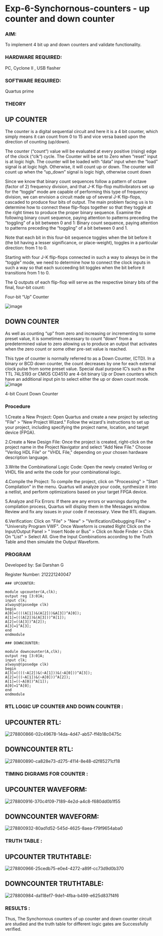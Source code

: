 # Exp-6-Synchornous-counters - up counter and down counter 
### AIM:

To implement 4 bit up and down counters and validate  functionality.

### HARDWARE REQUIRED: 

PC, Cyclone II , USB flasher

### SOFTWARE REQUIRED: 

Quartus prime

### THEORY 

## UP COUNTER 

The counter is a digital sequential circuit and here it is a 4 bit counter, which simply means it can count from 0 to 15 and vice versa based upon the direction of counting (up/down). 

The counter (“count“) value will be evaluated at every positive (rising) edge of the clock (“clk“) cycle.
The Counter will be set to Zero when “reset” input is at logic high.
The counter will be loaded with “data” input when the “load” signal is at logic high. Otherwise, it will count up or down.
The counter will count up when the “up_down” signal is logic high, otherwise count down

Since we know that binary count sequences follow a pattern of octave (factor of 2) frequency division, and that J-K flip-flop multivibrators set up for the “toggle” mode are capable of performing this type of frequency division, we can envision a circuit made up of several J-K flip-flops, cascaded to produce four bits of output.
The main problem facing us is to determine how to connect these flip-flops together so that they toggle at the right times to produce the proper binary sequence.
Examine the following binary count sequence, paying attention to patterns preceding the “toggling” of a bit between 0 and 1:
Binary count sequence, paying attention to patterns preceding the “toggling” of a bit between 0 and 1.

Note that each bit in this four-bit sequence toggles when the bit before it (the bit having a lesser significance, or place-weight), toggles in a particular direction: from 1 to 0.

Starting with four J-K flip-flops connected in such a way to always be in the “toggle” mode, we need to determine how to connect the clock inputs in such a way so that each succeeding bit toggles when the bit before it transitions from 1 to 0.

The Q outputs of each flip-flop will serve as the respective binary bits of the final, four-bit count:

Four-bit “Up” Counter

![image](https://user-images.githubusercontent.com/36288975/169644758-b2f4339d-9532-40c5-af40-8f4f8c942e2c.png)



## DOWN COUNTER 

As well as counting “up” from zero and increasing or incrementing to some preset value, it is sometimes necessary to count “down” from a predetermined value to zero allowing us to produce an output that activates when the zero count or some other pre-set value is reached.

This type of counter is normally referred to as a Down Counter, (CTD). In a binary or BCD down counter, the count decreases by one for each external clock pulse from some preset value. Special dual purpose IC’s such as the TTL 74LS193 or CMOS CD4510 are 4-bit binary Up or Down counters which have an additional input pin to select either the up or down count mode.
![image](https://user-images.githubusercontent.com/36288975/169644844-1a14e123-7228-4ed8-81a9-eb937dff4ac8.png)

4-bit Count Down Counter

### Procedure

1.Create a New Project: Open Quartus and create a new project by selecting "File" > "New Project Wizard." Follow the wizard's instructions to set up your project, including specifying the project name, location, and target device (FPGA).

2.Create a New Design File: Once the project is created, right-click on the project name in the Project Navigator and select "Add New File." Choose "Verilog HDL File" or "VHDL File," depending on your chosen hardware description language.

3.Write the Combinational Logic Code: Open the newly created Verilog or VHDL file and write the code for your combinational logic.

4.Compile the Project: To compile the project, click on "Processing" > "Start Compilation" in the menu. Quartus will analyze your code, synthesize it into a netlist, and perform optimizations based on your target FPGA device.

5.Analyze and Fix Errors: If there are any errors or warnings during the compilation process, Quartus will display them in the Messages window. Review and fix any issues in your code if necessary. View the RTL diagram.

6.Verification: Click on "File" > "New" > "Verification/Debugging Files" > "University Program VWF". Once Waveform is created Right Click on the Input/Output Panel > " Insert Node or Bus" > Click on Node Finder > Click On "List" > Select All. Give the Input Combinations according to the Truth Table amd then simulate the Output Waveform.

### PROGRAM 

Developed by: Sai Darshan G

Register Number:  212221240047

```
### UPCOUNTER: 

module upcounter(A,clk);
output reg [3:0]A;
input clk;
always@(posedge clk)
begin
A[0]=((((A[1])&(A[2]))&A[3])^A[0]);
A[1]=(((A[2])&(A[3]))^A[1]);
A[2]=((A[3])^A[2]);
A[3]=1^A[3];
end
endmodule

### DOWNCOUNTER: 

module downcounter(A,clk);
output reg [3:0]A;
input clk;
always@(posedge clk)
begin
A[3]=((((~A[2])&(~A[1]))&(~A[0]))^A[3]);
A[2]=(((~A[1])&(~A[0]))^A[2]);
A[1]=((~A[0])^A[1]);
A[0]=1^A[0];
end
endmodule
```

### RTL LOGIC UP COUNTER AND DOWN COUNTER :

## UPCOUNTER RTL:

![278800866-02c49678-14da-4d47-ab57-ff4b18c0475c](https://github.com/shalinikannan23/Exp-7-Synchornous-counters-/assets/118656529/d9f9ad18-57f5-4ce0-bbea-c7da3b9b6fd2)

## DOWNCOUNTER RTL:

![278800890-ca828e73-d275-4114-8e48-d2f85271cf18](https://github.com/shalinikannan23/Exp-7-Synchornous-counters-/assets/118656529/03c1cd07-c686-4407-8997-bfb5ff8965f1)

### TIMING DIGRAMS FOR COUNTER  :

## UPCOUNTER WAVEFORM:

![278800916-370c4f09-7189-4e2d-a4c8-f680dd0b1f55](https://github.com/shalinikannan23/Exp-7-Synchornous-counters-/assets/118656529/e311374a-7858-435a-a039-dbf0b7d8d9bb)

## DOWNCOUNTER WAVEFORM:

![278800932-80ad1d52-545d-4625-8aea-f79f9654aba0](https://github.com/shalinikannan23/Exp-7-Synchornous-counters-/assets/118656529/8fb91e5e-25a6-414b-81a5-ecdf17e67328)

### TRUTH TABLE :

## UPCOUNTER TRUTHTABLE:

![278800966-25cedb75-e0e4-4272-a89f-cc73d9d0b370](https://github.com/shalinikannan23/Exp-7-Synchornous-counters-/assets/118656529/d4f631ff-b2cc-4b5c-83a6-d93a58d3359b)

## DOWNCOUNTER TRUTHTABLE:

![278800984-da118ef7-9de1-4fba-b499-e625d837f4f6](https://github.com/shalinikannan23/Exp-7-Synchornous-counters-/assets/118656529/97b47ab5-3ccb-47c6-b519-174b77e67902)

### RESULTS :

Thus, The Synchornous counters of up counter and down counter circuit are studied and the truth table for different logic gates are Successfully verified.
